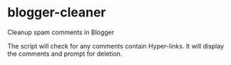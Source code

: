 # blogger-cleaner
Cleanup spam comments in Blogger

The script will check for any comments contain Hyper-links. It will display the comments and prompt for deletion. 
